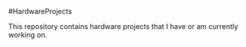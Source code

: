 #HardwareProjects

This repository contains hardware projects that I have or am currently working on.
